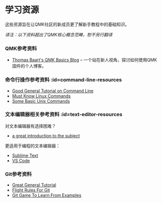 # 学习资源

<!---
  original document: 0.14.23:docs/newbs_learn_more_resources.md
  git diff 0.14.23 HEAD -- docs/newbs_learn_more_resources.md | cat
-->

这些资源旨在让QMK社区的新成员更了解新手教程中的基础知识。

*译注：以下资料超出了QMK核心概念范畴，恕不另行翻译*

### QMK参考资料

* [Thomas Baart's QMK Basics Blog](https://thomasbaart.nl/category/mechanical-keyboards/firmware/qmk/qmk-basics/) – 一个站在新人视角，探讨如何使用QMK固件的个人博客。

### 命令行操作参考资料 :id=command-line-resources

* [Good General Tutorial on Command Line](https://www.codecademy.com/learn/learn-the-command-line)
* [Must Know Linux Commands](https://www.guru99.com/must-know-linux-commands.html)<br>
* [Some Basic Unix Commands](https://www.tjhsst.edu/~dhyatt/superap/unixcmd.html)

### 文本编辑器相关参考资料 :id=text-editor-resources

对文本编辑器有选择困难？
* [a great introduction to the subject](https://learntocodewith.me/programming/basics/text-editors/)

更适用于编程的文本编辑器：
* [Sublime Text](https://www.sublimetext.com/)
* [VS Code](https://code.visualstudio.com/)

### Git参考资料

* [Great General Tutorial](https://www.codecademy.com/learn/learn-git)
* [Flight Rules For Git](https://github.com/k88hudson/git-flight-rules)
* [Git Game To Learn From Examples](https://learngitbranching.js.org/)
